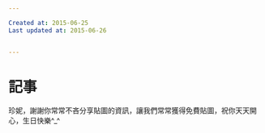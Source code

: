 ```yaml
---

Created at: 2015-06-25
Last updated at: 2015-06-26


---
```


# 記事


珍妮，謝謝你常常不吝分享貼圖的資訊，讓我們常常獲得免費貼圖，祝你天天開心，生日快樂^\_^

